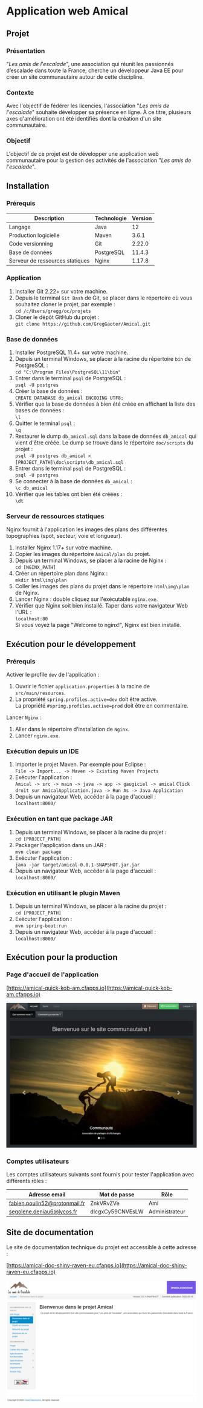# Application web Amical

## Projet

### Présentation

"*Les amis de l'escalade*", une association qui réunit les passionnés d’escalade dans toute la France, cherche un développeur Java EE pour créer un site communautaire autour de cette discipline.

### Contexte

Avec l'objectif de fédérer les licenciés, l'association "*Les amis de l'escalade*" souhaite développer sa présence en ligne. À ce titre, plusieurs axes d'amélioration ont été identifiés dont la création d'un site communautaire.

### Objectif

L'objectif de ce projet est de développer une application web communautaire pour la gestion des activités de l'association "*Les amis de l'escalade*".

## Installation

### Prérequis

| Description | Technologie | Version |
| --- | --- | --- |
| Langage | Java | 12 |
| Production logicielle | Maven | 3.6.1 |
| Code versionning | Git | 2.22.0 |
| Base de données | PostgreSQL | 11.4.3 |
| Serveur de ressources statiques | Nginx | 1.17.8 |

### Application

1.	Installer Git 2.22+ sur votre machine.
1.  Depuis le terminal `Git Bash` de Git, se placer dans le répertoire où vous souhaitez cloner le projet, par exemple :  
    `cd /c/Users/gregg/oc/projets`
1.  Cloner le dépôt GitHub du projet :  
    `git clone https://github.com/GregGaoter/Amical.git`

### Base de données

1.	Installer PostgreSQL 11.4+ sur votre machine.
1.  Depuis un terminal Windows, se placer à la racine du répertoire `bin` de PostgreSQL :  
    `cd "C:\Program Files\PostgreSQL\11\bin"`
1.  Entrer dans le terminal `psql` de PostgreSQL :  
    `psql -U postgres`
1.  Créer la base de données :  
    `CREATE DATABASE db_amical ENCODING UTF8;`
1.  Vérifier que la base de données à bien été créée en affichant la liste des bases de données :  
    `\l`
1.  Quitter le terminal `psql` :  
    `\q`
1.  Restaurer le dump `db_amical.sql` dans la base de données `db_amical` qui vient d'être créée. Le dump se trouve dans le répertoire `doc/scripts` du projet :  
    `psql -U postgres db_amical < [PROJECT_PATH]\doc\scripts\db_amical.sql`
1.  Entrer dans le terminal `psql` de PostgreSQL :  
    `psql -U postgres`
1.  Se connecter à la base de données `db_amical` :  
    `\c db_amical`
1.  Vérifier que les tables ont bien été créées :  
    `\dt`

### Serveur de ressources statiques

Nginx fournit à l'application les images des plans des différentes topographies (spot, secteur, voie et longueur).

1.	Installer Nginx 1.17+ sur votre machine.
1.  Copier les images du répertoire `Amical/plan` du projet.
1.  Depuis un terminal Windows, se placer à la racine de Nginx :  
    `cd [NGINX_PATH]`
1.  Créer un répertoire plan dans Nginx :  
    `mkdir html\img\plan`
1.  Coller les images des plans du projet dans le répertoire `html\img\plan` de Nginx.
1.  Lancer Nginx : double cliquez sur l'exécutable `nginx.exe`.
1.  Vérifier que Nginx soit bien installé. Taper dans votre navigateur Web l'URL :  
    `localhost:80`  
    Si vous voyez la page "Welcome to nginx!", Nginx est bien installé.

## Exécution pour le développement

### Prérequis

Activer le profile `dev` de l'application :
1.  Ouvrir le fichier `application.properties` à la racine de `src/main/resources`.
2.  La propriété `spring.profiles.active=dev` doit être active.  
    La propriété `#spring.profiles.active=prod` doit être en commentaire.

Lancer `Nginx` :
1.  Aller dans le répertoire d'installation de `Nginx`.
2.  Lancer `nginx.exe`.

### Exécution depuis un IDE

1.  Importer le projet Maven. Par exemple pour Eclipse :  
    `File -> Import... -> Maven -> Existing Maven Projects`
2.  Exécuter l'application :  
    `Amical -> src -> main -> java -> app -> gaugiciel -> amical`
    `Click droit sur AmicalApplication.java -> Run As -> Java Application`
3.  Depuis un navigateur Web, accéder à la page d'accueil :  
    `localhost:8080/`

### Exécution en tant que package JAR

1.  Depuis un terminal Windows, se placer à la racine du projet :  
    `cd [PROJECT_PATH]`
1.  Packager l'application dans un JAR :  
    `mvn clean package`
1.  Exécuter l'application :  
    `java -jar target/amical-0.0.1-SNAPSHOT.jar.jar`
1.  Depuis un navigateur Web, accéder à la page d'accueil :  
    `localhost:8080/`

### Exécution en utilisant le plugin Maven

1.  Depuis un terminal Windows, se placer à la racine du projet :  
    `cd [PROJECT_PATH]`
1.  Exécuter l'application :  
    `mvn spring-boot:run`
1.  Depuis un navigateur Web, accéder à la page d'accueil :  
    `localhost:8080/`

## Exécution pour la production

### Page d'accueil de l'application

[https://amical-quick-kob-am.cfapps.io](https://amical-quick-kob-am.cfapps.io)  

![Page accueil Amical](https://github.com/GregGaoter/Amical/blob/master/doc/capture_ecran/page_accueil.png)

### Comptes utilisateurs

Les comptes utilisateurs suivants sont fournis pour tester l'application avec différents rôles :

| Adresse email | Mot de passe | Rôle |
| --- | --- | --- |
| fabien.poulin52@protonmail.fr | ZnkVRvZVe | Ami |
| segolene.deniau6@lycos.fr | dIcgxCy59CNVEsLW | Administrateur |

## Site de documentation

Le site de documentation technique du projet est accessible à cette adresse :  

[https://amical-doc-shiny-raven-eu.cfapps.io](https://amical-doc-shiny-raven-eu.cfapps.io)  

![Page accueil site documentation](https://github.com/GregGaoter/Amical/blob/master/doc/capture_ecran/page_accueil_doc.png)